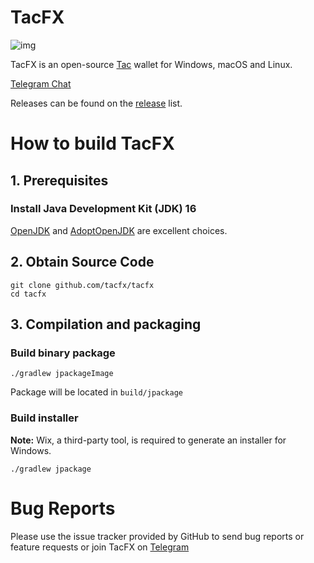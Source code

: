 # TacFX

![img](package/tacfx_readme.png)


TacFX is an open-source [Tac](https://tacplatform.com) wallet for Windows, macOS and Linux.

[Telegram Chat](https://t.me/tacfxchat)

Releases can be found on the [release](https://github.com/tacfx/tacfx/releases) list.


# How to build TacFX

## 1. Prerequisites

### Install Java Development Kit (JDK) 16

[OpenJDK](https://jdk.java.net/16/) and [AdoptOpenJDK](https://adoptopenjdk.net/archive.html) are excellent choices. 

## 2. Obtain Source Code

```
git clone github.com/tacfx/tacfx
cd tacfx
```
## 3. Compilation and packaging
### Build binary package
```
./gradlew jpackageImage 
```
Package will be located in `build/jpackage`   
### Build installer
**Note:** Wix, a third-party tool, is required to generate an installer for Windows.
```
./gradlew jpackage
```
# Bug Reports
Please use the issue tracker provided by GitHub to send bug reports or feature requests or join TacFX on [Telegram](https://t.me/tacfxchat)
